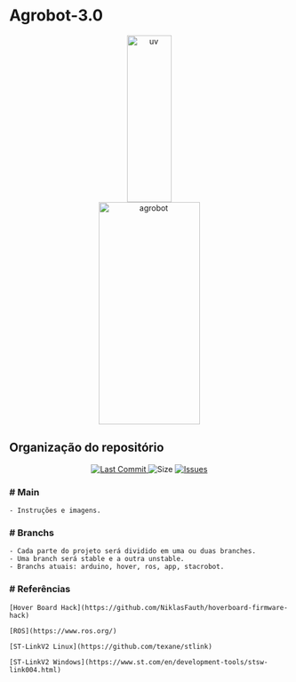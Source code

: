 # Agrobot-3.0

<p align="middle" float="left">
  <img title="uv" src="https://github.com/CaioslppUO/Agrobot-3.0/blob/main/img/uv.gif" width="40%" height="300px" />
  <img title="agrobot" src="https://github.com/CaioslppUO/Agrobot-3.0/blob/main/img/agrobot.gif" width="60%" height="400px" /> 
</p>



## Organização do repositório

<p align="center">
  <a href="https://github.com/CaioslppUO/Agrobot-3.0/commits/master">
    <img alt="Last Commit" src="https://img.shields.io/github/last-commit/CaioslppUO/Agrobot-3.0">
  </a>
  
  <img alt="Size" src="https://img.shields.io/github/repo-size/CaioslppUO/Agrobot-3.0">
  
  <a href="https://github.com/CaioslppUO/Agrobot-3.0/issues">
    <img alt="Issues" src="https://img.shields.io/github/issues/CaioslppUO/Agrobot-3.0">
  </a>
</p>

### # Main

    - Instruções e imagens.

### # Branchs

    - Cada parte do projeto será dividido em uma ou duas branches.
    - Uma branch será stable e a outra unstable.
    - Branchs atuais: arduino, hover, ros, app, stacrobot.

### # Referências

	[Hover Board Hack](https://github.com/NiklasFauth/hoverboard-firmware-hack)

	[ROS](https://www.ros.org/)

	[ST-LinkV2 Linux](https://github.com/texane/stlink)

	[ST-LinkV2 Windows](https://www.st.com/en/development-tools/stsw-link004.html)
